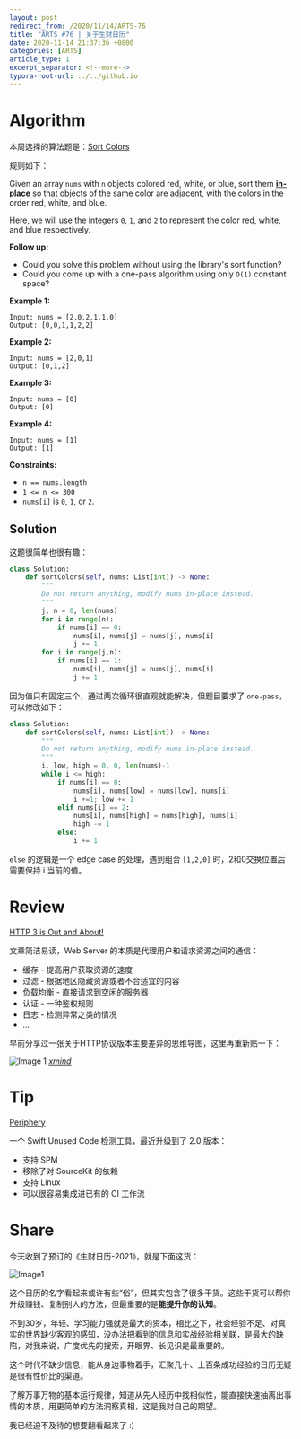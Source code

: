 ```yaml
---
layout: post
redirect_from: /2020/11/14/ARTS-76
title: "ARTS #76 | 关于生财日历"
date: 2020-11-14 21:37:36 +0800
categories: [ARTS]
article_type: 1
excerpt_separator: <!--more-->
typora-root-url: ../../github.io
---
```



# Algorithm

本周选择的算法题是：[Sort Colors](https://leetcode.com/problems/sort-colors/)

<!--more-->

规则如下：

Given an array `nums` with `n` objects colored red, white, or blue, sort them **[in-place](https://en.wikipedia.org/wiki/In-place_algorithm)** so that objects of the same color are adjacent, with the colors in the order red, white, and blue.

Here, we will use the integers `0`, `1`, and `2` to represent the color red, white, and blue respectively.

**Follow up:**

- Could you solve this problem without using the library's sort function?
- Could you come up with a one-pass algorithm using only `O(1)` constant space?

 

**Example 1:**

```
Input: nums = [2,0,2,1,1,0]
Output: [0,0,1,1,2,2]
```

**Example 2:**

```
Input: nums = [2,0,1]
Output: [0,1,2]
```

**Example 3:**

```
Input: nums = [0]
Output: [0]
```

**Example 4:**

```
Input: nums = [1]
Output: [1]
```

 

**Constraints:**

- `n == nums.length`
- `1 <= n <= 300`
- `nums[i]` is `0`, `1`, or `2`.

## Solution

这题很简单也很有趣：

```python
class Solution:
    def sortColors(self, nums: List[int]) -> None:
        """
        Do not return anything, modify nums in-place instead.
        """
        j, n = 0, len(nums)
        for i in range(n):
            if nums[i] == 0:
                nums[i], nums[j] = nums[j], nums[i]
                j += 1
        for i in range(j,n):
            if nums[i] == 1:
                nums[i], nums[j] = nums[j], nums[i]
                j += 1
```

因为值只有固定三个，通过两次循环很直观就能解决，但题目要求了 `one-pass`，可以修改如下：

```python
class Solution:
    def sortColors(self, nums: List[int]) -> None:
        """
        Do not return anything, modify nums in-place instead.
        """
        i, low, high = 0, 0, len(nums)-1
        while i <= high:
            if nums[i] == 0:
                nums[i], nums[low] = nums[low], nums[i]
                i +=1; low += 1
            elif nums[i] == 2:
                nums[i], nums[high] = nums[high], nums[i]
                high -= 1
            else:
                i += 1
```

`else` 的逻辑是一个 edge case 的处理，遇到组合 `[1,2,0]` 时，2和0交换位置后需要保持 i 当前的值。

# Review

[HTTP 3 is Out and About!](https://towardsdatascience.com/http-3-is-out-and-about-7c903f9aab9e)

文章简洁易读，Web Server 的本质是代理用户和请求资源之间的通信：

- 缓存 - 提高用户获取资源的速度
- 过滤 - 根据地区隐藏资源或者不合适宜的内容
- 负载均衡 - 直接请求到空闲的服务器
- 认证 - 一种鉴权规则
- 日志 - 检测异常之类的情况
- ...

早前分享过一张关于HTTP协议版本主要差异的思维导图，这里再重新贴一下：

![Image 1](https://github.com/zhangao0086/mind/blob/master/HTTP%20%E5%8D%8F%E8%AE%AE%E7%89%88%E6%9C%AC%E4%B8%BB%E8%A6%81%E5%B7%AE%E5%BC%82/HTTP%20%E5%8D%8F%E8%AE%AE%E7%89%88%E6%9C%AC%E4%B8%BB%E8%A6%81%E5%B7%AE%E5%BC%82.png?raw=true)
*[xmind](https://github.com/zhangao0086/mind/blob/master/HTTP%20%E5%8D%8F%E8%AE%AE%E7%89%88%E6%9C%AC%E4%B8%BB%E8%A6%81%E5%B7%AE%E5%BC%82/)*

# Tip

[Periphery](https://github.com/peripheryapp/periphery)

一个 Swift Unused Code 检测工具，最近升级到了 2.0 版本：

- 支持 SPM
- 移除了对 SourceKit 的依赖
- 支持 Linux
- 可以很容易集成进已有的 CI 工作流

# Share

今天收到了预订的《生财日历-2021》，就是下面这货：

![Image1](/assets/img/76-1.JPG)

这个日历的名字看起来或许有些“俗”，但其实包含了很多干货。这些干货可以帮你升级赚钱、复制别人的方法，但最重要的是**能提升你的认知**。

不到30岁，年轻、学习能力强就是最大的资本，相比之下，社会经验不足、对真实的世界缺少客观的感知，没办法把看到的信息和实战经验相关联，是最大的缺陷，对我来说，广度优先的搜索，开眼界、长见识是最重要的。

这个时代不缺少信息，能从身边事物着手，汇聚几十、上百条成功经验的日历无疑是很有性价比的渠道。

了解万事万物的基本运行规律，知道从先人经历中找相似性，能直接快速抽离出事情的本质，用更简单的方法洞察真相，这是我对自己的期望。

我已经迫不及待的想要翻看起来了 :)